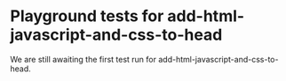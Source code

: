 # Playground tests for add-html-javascript-and-css-to-head
We are still awaiting the first test run for add-html-javascript-and-css-to-head.
